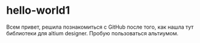 # hello-world1

Всем привет, решила познакомиться с GitHub после того, как нашла тут библиотеки для altium designer. Пробую пользоваться альтиумом.

